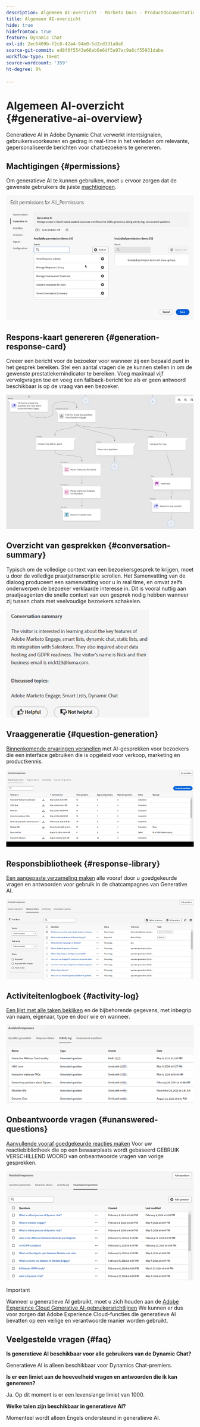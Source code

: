 ```yaml
---
description: Algemeen AI-overzicht - Marketo Docs - Productdocumentatie
title: Algemeen AI-overzicht
hide: true
hidefromtoc: true
feature: Dynamic Chat
exl-id: 2ec6409b-f2c8-42a4-94e0-5d2cd331a0a6
source-git-commit: ed8f0f5543e66ab6e6df5a97ac9a6cf55931daba
workflow-type: tm+mt
source-wordcount: '359'
ht-degree: 0%

---
```


# Algemeen AI-overzicht {#generative-ai-overview}

Generatieve AI in Adobe Dynamic Chat verwerkt intentsignalen, gebruikersvoorkeuren en gedrag in real-time in het verleden om relevante, gepersonaliseerde berichten voor chatbezoekers te genereren.

## Machtigingen {#permissions}

Om generatieve AI te kunnen gebruiken, moet u ervoor zorgen dat de gewenste gebruikers de juiste [machtigingen](/help/marketo/product-docs/demand-generation/dynamic-chat/setup-and-configuration/permissions.md).

![](assets/generative-ai-overview-1.png)

## Respons-kaart genereren {#generation-response-card}

Creeer een bericht voor de bezoeker voor wanneer zij een bepaald punt in het gesprek bereiken. Stel een aantal vragen die ze kunnen stellen in om de gewenste prestatiekernindicator te bereiken. Voeg maximaal vijf vervolgvragen toe en voeg een fallback-bericht toe als er geen antwoord beschikbaar is op de vraag van een bezoeker.

![](assets/generative-ai-overview-2.png)

## Overzicht van gesprekken {#conversation-summary}

Typisch om de volledige context van een bezoekersgesprek te krijgen, moet u door de volledige praatjetranscriptie scrollen. Het Samenvatting van de dialoog produceert een samenvatting voor u in real time, en omvat zelfs onderwerpen de bezoeker verklaarde interesse in. Dit is vooral nuttig aan praatjeagenten die snelle context van een gesprek nodig hebben wanneer zij tussen chats met veelvoudige bezoekers schakelen.

![](assets/generative-ai-overview-3.png)

## Vraaggeneratie {#question-generation}

[Binnenkomende ervaringen versnellen](/help/marketo/product-docs/demand-generation/dynamic-chat/generative-ai/question-generation.md) met AI-gesprekken voor bezoekers die een interface gebruiken die is opgeleid voor verkoop, marketing en productkennis.

![](assets/generative-ai-overview-4.png)

## Responsbibliotheek {#response-library}

[Een aangepaste verzameling maken](/help/marketo/product-docs/demand-generation/dynamic-chat/generative-ai/response-library.md) alle vooraf door u goedgekeurde vragen en antwoorden voor gebruik in de chatcampagnes van Generative AI.

![](assets/generative-ai-overview-5.png)

## Activiteitenlogboek {#activity-log}

[Een lijst met alle taken bekijken](/help/marketo/product-docs/demand-generation/dynamic-chat/generative-ai/activity-log.md) en de bijbehorende gegevens, met inbegrip van naam, eigenaar, type en door wie en wanneer.

![](assets/generative-ai-overview-6.png)

## Onbeantwoorde vragen {#unanswered-questions}

[Aanvullende vooraf goedgekeurde reacties maken](/help/marketo/product-docs/demand-generation/dynamic-chat/generative-ai/unanswered-questions.md) Voor uw reactiebibliotheek die op een bewaarplaats wordt gebaseerd GEBRUIK VERSCHILLEND WOORD van onbeantwoorde vragen van vorige gesprekken.

![](assets/generative-ai-overview-7.png)

>[!IMPORTANT]
>
>Wanneer u generatieve AI gebruikt, moet u zich houden aan de [Adobe Experience Cloud Generative AI-gebruikersrichtlijnen](https://www.adobe.com/legal/licenses-terms/adobe-dx-gen-ai-user-guidelines.html) We kunnen er dus voor zorgen dat Adobe Experience Cloud-functies die generatieve AI bevatten op een veilige en verantwoorde manier worden gebruikt.

## Veelgestelde vragen {#faq}

**Is generatieve AI beschikbaar voor alle gebruikers van de Dynamic Chat?**

Generatieve AI is alleen beschikbaar voor Dynamics Chat-premiers.

**Is er een limiet aan de hoeveelheid vragen en antwoorden die ik kan genereren?**

Ja. Op dit moment is er een levenslange limiet van 1000.

**Welke talen zijn beschikbaar in generatieve AI?**

Momenteel wordt alleen Engels ondersteund in generatieve AI.
